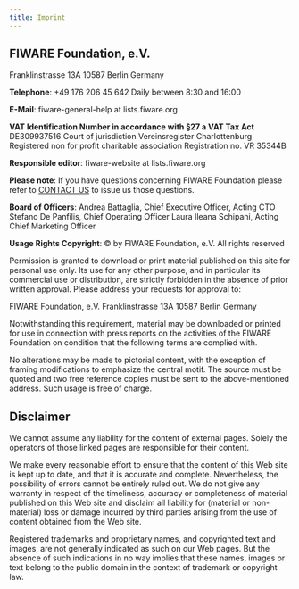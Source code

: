 ```yaml
---
title: Imprint
---
```


## FIWARE Foundation, e.V.

Franklinstrasse 13A 10587 Berlin Germany

**Telephone**: +49 176 206 45 642
Daily between 8:30 and 16:00

**E-Mail**: fiware-general-help at lists.fiware.org

**VAT Identification Number in accordance with §27 a VAT Tax Act** DE309937516 Court of jurisdiction Vereinsregister Charlottenburg Registered non for profit charitable association Registration no. VR 35344B

**Responsible editor**: fiware-website at lists.fiware.org

**Please note**: If you have questions concerning FIWARE Foundation please refer to [CONTACT US](https://www.fiware.org/contact-us/) to issue us those questions.

**Board of Officers**:
Andrea Battaglia, Chief Executive Officer, Acting CTO
Stefano De Panfilis, Chief Operating Officer
Laura Ileana Schipani, Acting Chief Marketing Officer

**Usage Rights Copyright**:
© by FIWARE Foundation, e.V. All rights reserved

Permission is granted to download or print material published on this site for personal use only. Its use for any other purpose, and in particular its commercial use or distribution, are strictly forbidden in the absence of prior written approval. Please address your requests for approval to:

FIWARE Foundation, e.V.
Franklinstrasse 13A
10587 Berlin
Germany

Notwithstanding this requirement, material may be downloaded or printed for use in connection with press reports on the activities of the FIWARE Foundation on condition that the following terms are complied with.

No alterations may be made to pictorial content, with the exception of framing modifications to emphasize the central motif. The source must be quoted and two free reference copies must be sent to the above-mentioned address. Such usage is free of charge.

## Disclaimer

We cannot assume any liability for the content of external pages. Solely the operators of those linked pages are responsible for their content.

We make every reasonable effort to ensure that the content of this Web site is kept up to date, and that it is accurate and complete. Nevertheless, the possibility of errors cannot be entirely ruled out. We do not give any warranty in respect of the timeliness, accuracy or completeness of material published on this Web site and disclaim all liability for (material or non-material) loss or damage incurred by third parties arising from the use of content obtained from the Web site.

Registered trademarks and proprietary names, and copyrighted text and images, are not generally indicated as such on our Web pages. But the absence of such indications in no way implies that these names, images or text belong to the public domain in the context of trademark or copyright law.
